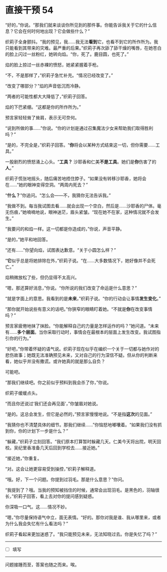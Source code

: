 # 直接干预 54

“好的，”你说。“那我们就来谈谈你所见到的那件事。你能告诉我关于它的什么信息？它会在何时何地出现？它会做些什么？”

织莉子全身颤抖。“我的预见，我……我无法**看到**它，也看不到它的所作所为。我只能看到其带来的灾难。最严重的后果。”织莉子再次舔了舔干燥的嘴唇，在她苍白的脸上闪过一丝粉红，她转向焰。“你，死了。鹿目圆，也死了。”

焰的脸上掠过一丝赤裸的愤怒，她紧紧握着手枪。

“不，不是那样了，”织莉子急忙补充。“情况已经改变了。”

“改变了哪部分？”焰的声音低沉而冷静。

“两者的可能性都大大降低了，”织莉子回答。

焰的下巴紧绷。“这都是你的所作所为。”

预言家轻轻耸了耸肩，表示无可奈何。

“说到所做的事……”你说。“你的计划是通过召集魔法少女来帮助我们取得胜利吗？”

“是的，不完全是，”织莉子回答。“**你**将会以某种方式结束这一切，但你需要……工具。”

一股剧烈的愤怒涌上心头。“**工具？** 沙耶香和仁美**不是工具**。她们是**你**伤害了的**人**。”

织莉子慌张地摇头，随后痛苦地捂住脖子。“如果没有转移沙耶香，她将会在……”她的眼神变得空洞。“两周内死去？”

“**什么？**”你追问。“怎么会——不，我猜你无法告诉我。”

“我做不到。每当我试图去看……就会出现一个空白，然后是……沙耶香的尸体。毫无伤痕，”她喃喃地说，眼神迷茫，眉头紧皱。“现在她不在家，这种情况就不会发生。”

“我要问的和焰一样。这一切都是你造成的，”你说，声音平静。

“是的，”她平和地回答。

“还有……”你望向焰，试图表达歉意。“关于小圆怎么样？”

“**它**似乎总是将她排除在外，”织莉子说。“在……大多数情况下，她好像并不会死亡。”

焰稍微放松了些，但仍显得不太高兴。

“嗯，那还算好消息，”你说。“你所说的我们改变了命运是什么意思？”

“就是字面上的意思。我看到的是**未来**，”织莉子说。“你的行动会让事情**发生变化**。”

“那你就开始说些有意义的话吧。”你狭窄的眼睛盯着她。“不就是**你**在改变事情吗？”

预言家疲倦地抹了抹脸。“你能解释自己的力量是怎样运作的吗？”她问道。“未来有……**多个层面**。当你采取行动时，事情会在最根本的层面上发生改变。我试图指引你的行为。”

“好吧，”你带着怀疑的语气说。织莉子现在似乎在编织一个关于一切都与她作对的悲伤故事；她既无法准确预见未来，又对自己的行为深信不疑。但从你的判断来看，她似乎并没有撒谎。或许她真的就是那么自负？

可能吧。

“那我们继续吧。你之前似乎预料到我会杀了你，”你说。

织莉子缓缓点头。

“而且你还说过‘我们还会再见面’，”你皱眉对她说。

“是的。这总会发生，但它是必然的，”预言家慢慢地说。“不是指**这次**的见面。”

“我猜你也不清楚具体的细节。那我们继续……”你恼怒地嘟囔着。“如果我们没有抓到你，你的计划下一步是什么？”

“躲藏，”织莉子立刻回答。“我们原本打算暂时躲藏几天。仁美今天将出院，明天回校。吴纪里香准备几天后回到学校去……接近她。”

“接近她，”你重复。

“对。这会让她更容易受到操控，”织莉子解释道。

“哦。好，下一个问题。你提到过羽毛。那是什么意思？”你问。

“我提到了？哦。当我的预知被挡住的时候，通常会出现羽毛。是黑色的，羽轴很长，”织莉子回答，看上去对你的提问感到疑惑。

你深吸一口气。这……情况不妙。

“嗯，”你尽量保持语气中立，面无表情。“好的。那你对我是谁、我从哪里来，或者为什么我会失忆有什么看法吗？”

织莉子看起来更加迷惑了。“我只能预见未来，无法知晓过去。你是失忆了吗？”

---

- [ ] 填写

---

问题接踵而至，答案也随之而来。唉。
